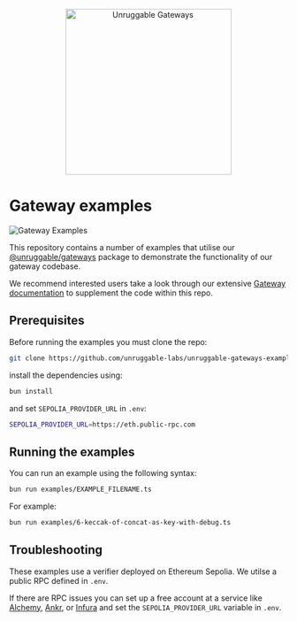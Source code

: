 <p align="center">
    <img src="./unruggable-logo-black.png" style = "width:300px;" alt = "Unruggable Gateways" />
</p>

# Gateway examples

![Gateway Examples](https://github.com/unruggable-labs/unruggable-gateways-examples/actions/workflows/examples.yml/badge.svg)

This repository contains a number of examples that utilise our [@unruggable/gateways](https://www.npmjs.com/package/@unruggable/gateways) package to demonstrate the functionality of our gateway codebase.

We recommend interested users take a look through our extensive [Gateway documentation](https://gateway-docs.unruggable.com) to supplement the code within this repo.

## Prerequisites

Before running the examples you must clone the repo:

```bash
git clone https://github.com/unruggable-labs/unruggable-gateways-examples.git
``` 

install the dependencies using:

 ```bash
 bun install
 ```

and set `SEPOLIA_PROVIDER_URL` in `.env`:

```bash
SEPOLIA_PROVIDER_URL=https://eth.public-rpc.com
```

## Running the examples

You can run an example using the following syntax:

```bash
bun run examples/EXAMPLE_FILENAME.ts
```

For example:

```bash
bun run examples/6-keccak-of-concat-as-key-with-debug.ts
```

## Troubleshooting

These examples use a verifier deployed on Ethereum Sepolia. We utilse a public RPC defined in `.env`.

If there are RPC issues you can set up a free account at a service like [Alchemy](https://www.alchemy.com/), [Ankr](https://www.ankr.com/), or [Infura](https://www.infura.io/) and set the `SEPOLIA_PROVIDER_URL` variable in `.env`.